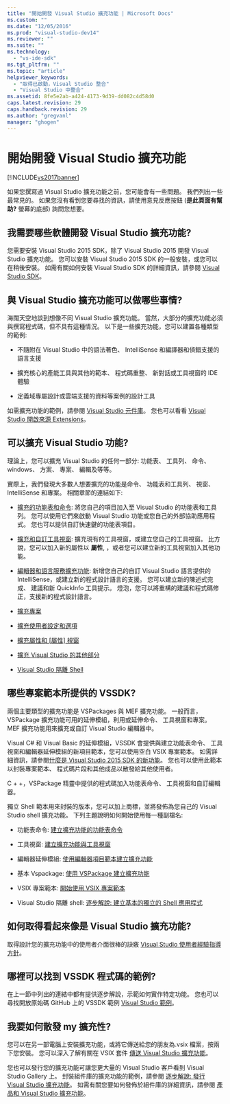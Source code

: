 ```yaml
---
title: "開始開發 Visual Studio 擴充功能 | Microsoft Docs"
ms.custom: ""
ms.date: "12/05/2016"
ms.prod: "visual-studio-dev14"
ms.reviewer: ""
ms.suite: ""
ms.technology: 
  - "vs-ide-sdk"
ms.tgt_pltfrm: ""
ms.topic: "article"
helpviewer_keywords: 
  - "取得已啟動，Visual Studio 整合"
  - "Visual Studio 中整合"
ms.assetid: 8fe5e2ab-a424-4173-9d39-dd082c4d58d0
caps.latest.revision: 29
caps.handback.revision: 29
ms.author: "gregvanl"
manager: "ghogen"
---
```

# 開始開發 Visual Studio 擴充功能
[!INCLUDE[vs2017banner](../code-quality/includes/vs2017banner.md)]

如果您撰寫過 Visual Studio 擴充功能之前，您可能會有一些問題。 我們列出一些最常見的。 如果您沒有看到您要尋找的資訊，請使用意見反應按鈕 \(**是此頁面有幫助?** 螢幕的底部\) 詢問您想要。  
  
## 我需要哪些軟體開發 Visual Studio 擴充功能?  
 您需要安裝 Visual Studio 2015 SDK，除了 Visual Studio 2015 開發 Visual Studio 擴充功能。   您可以安裝 Visual Studio 2015 SDK 的一般安裝，或您可以在稍後安裝。 如需有關如何安裝 Visual Studio SDK 的詳細資訊，請參閱 [Visual Studio SDK](../extensibility/visual-studio-sdk.md)。  
  
## 與 Visual Studio 擴充功能可以做哪些事情?  
 海闊天空地談到想像不同 Visual Studio 擴充功能。 當然，大部分的擴充功能必須與撰寫程式碼，但不具有這種情況。 以下是一些擴充功能，您可以建置各種類型的範例:  
  
-   不隨附在 Visual Studio 中的語法著色、 IntelliSense 和編譯器和偵錯支援的語言支援  
  
-   擴充核心的產能工具與其他的範本、 程式碼重整、 新對話或工具視窗的 IDE 體驗  
  
-   定義域專屬設計或雲端支援的資料等案例的設計工具  
  
 如需擴充功能的範例，請參閱 [Visual Studio 元件庫](https://visualstudiogallery.msdn.microsoft.com/)。 您也可以看看 [Visual Studio 開啟來源 Extensions](https://github.com/Microsoft/extendvs/blob/master/CommunityExtensions.md)。  
  
## 可以擴充 Visual Studio 功能?  
 理論上，您可以擴充 Visual Studio 的任何一部分: 功能表、 工具列、 命令、 windows、 方案、 專案、 編輯及等等。  
  
 實際上，我們發現大多數人想要擴充的功能是命令、 功能表和工具列、 視窗、 IntelliSense 和專案。 相關章節的連結如下:  
  
-   [擴充的功能表和命令](../extensibility/extending-menus-and-commands.md): 將您自己的項目加入至 Visual Studio 的功能表和工具列。 您可以使用它們來啟動 Visual Studio 功能或您自己的外部協助應用程式。 您也可以提供自訂快速鍵的功能表項目。  
  
-   [擴充和自訂工具視窗](../extensibility/extending-and-customizing-tool-windows.md): 擴充現有的工具視窗，或建立您自己的工具視窗。 比方說，您可以加入新的屬性以 **屬性**, ，或者您可以建立新的工具視窗加入其他功能。  
  
-   [編輯器和語言服務擴充功能](../extensibility/editor-and-language-service-extensions.md): 新增您自己的自訂 Visual Studio 語言提供的 IntelliSense，或建立新的程式設計語言的支援。 您可以建立新的陳述式完成、 建議和新 QuickInfo 工具提示。 燈泡，您可以將重構的建議和程式碼修正，支援新的程式設計語言。  
  
-   [擴充專案](../extensibility/extending-projects.md)  
  
-   [擴充使用者設定和選項](../extensibility/extending-user-settings-and-options.md)  
  
-   [擴充屬性和 \[屬性\] 視窗](../Topic/Extending%20Properties%20and%20the%20Property%20Window.md)  
  
-   [擴充 Visual Studio 的其他部分](../extensibility/extending-other-parts-of-visual-studio.md)  
  
-   [Visual Studio 隔離 Shell](../extensibility/visual-studio-isolated-shell.md)  
  
##  <a name="BKMK_ProjectTemplate"></a> 哪些專案範本所提供的 VSSDK?  
 兩個主要類型的擴充功能是 VSPackages 與 MEF 擴充功能。 一般而言，VSPackage 擴充功能可用的延伸模組，利用或延伸命令、 工具視窗和專案。 MEF 擴充功能用來擴充或自訂 Visual Studio 編輯器中。  
  
 Visual C\# 和 Visual Basic 的延伸模組，VSSDK 會提供與建立功能表命令、 工具視窗和編輯器延伸模組的新項目範本，您可以使用空白 VSIX 專案範本。 如需詳細資訊，請參閱[什麼是 Visual Studio 2015 SDK 的新功能](../extensibility/what-s-new-in-the-visual-studio-2015-sdk.md)。 您也可以使用此範本以封裝專案範本、 程式碼片段和其他成品以散發給其他使用者。  
  
 C \+ \+，VSPackage 精靈中提供的程式碼加入功能表命令、 工具視窗和自訂編輯器。  
  
 獨立 Shell 範本用來封裝的版本，您可以加上商標，並將發佈為您自己的 Visual Studio shell 擴充功能。 下列主題說明如何開始使用每一種副檔名:  
  
-   功能表命令: [建立擴充功能的功能表命令](../extensibility/creating-an-extension-with-a-menu-command.md)  
  
-   工具視窗: [建立擴充功能與工具視窗](../extensibility/creating-an-extension-with-a-tool-window.md)  
  
-   編輯器延伸模組: [使用編輯器項目範本建立擴充功能](../extensibility/creating-an-extension-with-an-editor-item-template.md)  
  
-   基本 Vspackage: [使用 VSPackage 建立擴充功能](../extensibility/creating-an-extension-with-a-vspackage.md)  
  
-   VSIX 專案範本: [開始使用 VSIX 專案範本](../extensibility/getting-started-with-the-vsix-project-template.md)  
  
-   Visual Studio 隔離 shell: [逐步解說: 建立基本的獨立的 Shell 應用程式](../extensibility/walkthrough-creating-a-basic-isolated-shell-application.md)  
  
## 如何取得看起來像是 Visual Studio 擴充功能?  
 取得設計您的擴充功能中的使用者介面很棒的訣竅 [Visual Studio 使用者經驗指導方針](../extensibility/ux-guidelines/visual-studio-user-experience-guidelines.md)。  
  
## 哪裡可以找到 VSSDK 程式碼的範例?  
 在上一節中列出的連結中都有提供逐步解說，示範如何實作特定功能。 您也可以尋找開放原始碼 GitHub 上的 VSSDK 範例 [Visual Studio 範例](https://aka.ms/vs2015sdksamples)。  
  
## 我要如何散發 my 擴充性?  
 您可以在另一部電腦上安裝擴充功能，或將它傳送給您的朋友為.vsix 檔案，按兩下您安裝。 您可以深入了解有關在 VSIX 套件 [傳送 Visual Studio 擴充功能](../extensibility/shipping-visual-studio-extensions.md)。  
  
 您也可以發行您的擴充功能可讓您更大量的 Visual Studio 客戶看到 Visual Studio Gallery 上。 封裝組件庫的擴充功能的範例，請參閱 [逐步解說: 發行 Visual Studio 擴充功能](../extensibility/walkthrough-publishing-a-visual-studio-extension.md)。 如需有關您要如何發佈於組件庫的詳細資訊，請參閱 [產品和 Visual Studio 擴充功能](https://visualstudiogallery.msdn.microsoft.com/)。